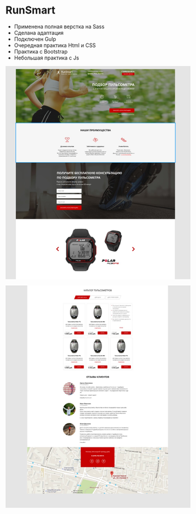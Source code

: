 # RunSmart

- Применена полная верстка на Sass
- Сделана адаптация
- Подключен Gulp
- Очередная практика Html и CSS
- Практика с Bootstrap
- Небольшая практика с Js

![Screenshot](https://github.com/ZeRcooI/RunSmart/blob/main/src/figma/Screenshot%201.jpg)

![Screenshot](https://github.com/ZeRcooI/RunSmart/blob/main/src/figma/Screenshot%202.jpg)

